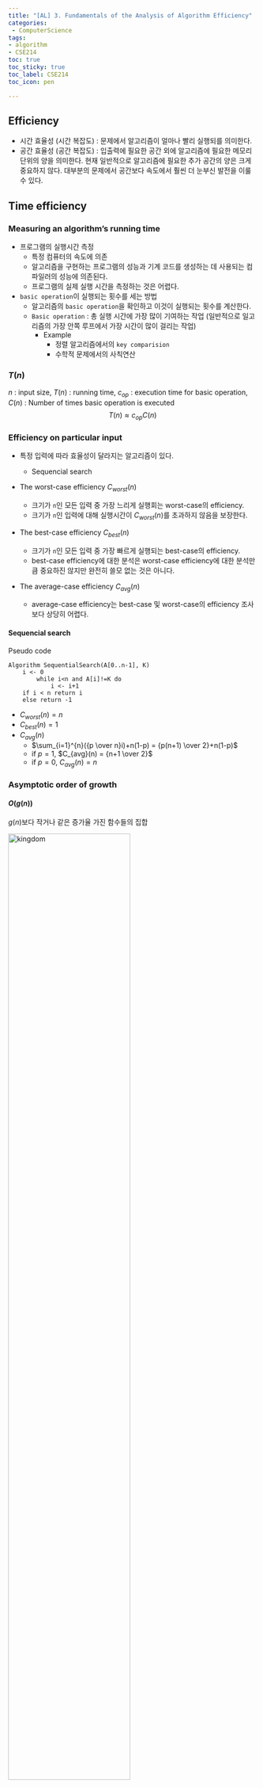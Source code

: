 ```yaml
---
title: "[AL] 3. Fundamentals of the Analysis of Algorithm Efficiency"
categories:
 - ComputerScience
tags: 
- algorithm
- CSE214
toc: true
toc_sticky: true
toc_label: CSE214
toc_icon: pen

---
```


## Efficiency
- 시간 효율성 (시간 복잡도) : 문제에서 알고리즘이 얼마나 빨리 실행되를 의미한다.
- 공간 효율성 (공간 복잡도) : 입출력에 필요한 공간 외에 알고리즘에 필요한 메모리 단위의 양을 의미한다.
현재 일반적으로 알고리즘에 필요한 추가 공간의 양은 크게 중요하지 않다. 대부분의 문제에서 공간보다 속도에서 훨씬 더 눈부신 발전을 이룰 수 있다.

## Time efficiency

### Measuring an algorithm’s running time
- 프로그램의 실행시간 측정
  - 특정 컴퓨터의 속도에 의존
  - 알고리즘을 구현하는 프로그램의 성능과 기계 코드를 생성하는 데 사용되는 컴파일러의 성능에 의존된다.
  - 프로그램의 실제 실행 시간을 측정하는 것은 어렵다.
- `basic operation`이 실행되는 횟수를 세는 방법
  - 알고리즘의 `basic operation`을 확인하고 이것이 실행되는 횟수를 계산한다.
  - `Basic operation` : 총 실행 시간에 가장 많이 기여하는 작업 (일반적으로 일고리즘의 가장 안쪽 루프에서 가장 시간이 많이 걸리는 작업)
    - Example
      - 정렬 알고리즘에서의 `key comparision`
      - 수학적 문제에서의 사칙연산

### $T(n)$

$n$ : input size, $T(n)$ : running time,  $c_{op}$ : execution time for basic operation, $C(n)$ : Number of times basic operation is executed
$$
T(n) \approx c_{op}C(n)
$$

### Efficiency on particular input
- 특정 입력에 따라 효율성이 달라지는 알고리즘이 있다. 
  - Sequencial search

- The worst-case efficiency $C_{worst}(n)$
  - 크기가 `n`인 모든 입력 중 가장 느리게 실행회는 worst-case의 efficiency.
  - 크기가 `n`인 입력에 대해 실행시간이 $C_{worst}(n)$를 초과하지 않음을 보장한다.
- The best-case efficiency $C_{best}(n)$
  - 크기가 `n`인 모든 입력 중 가장 빠르게 실행되는 best-case의 efficiency.
  - best-case efficiency에 대한 분석은 worst-case efficiency에 대한 분석만큼 중요하진 않지만 완전히 쓸모 없는 것은 아니다.
- The average-case efficiency $C_{avg}(n)$
  - average-case efficiency는 best-case 및 worst-case의 efficiency 조사보다 상당히 어렵다.


#### Sequencial search
Pseudo code
```
Algorithm SequentialSearch(A[0..n-1], K)
    i <- 0
        while i<n and A[i]!=K do
            i <- i+1
    if i < n return i
    else return -1

```

- $C_{worst}(n) = n$
- $C_{best}(n) = 1$
- $C_{avg}(n)$ 
  - $\sum_{i=1}^{n}({p \over n}i)+n(1-p) =  {p(n+1) \over 2}+n(1-p)$
  - if $p=1$, $C_{avg}(n) = {n+1 \over 2}$
  - if $p=0$, $C_{avg}(n) = n$


### Asymptotic order of growth
#### $O(g(n))$
$g(n)$보다 작거나 같은 증가율 가진 함수들의 집합
<p>
	<img src="/assets/img/%5BAL%5D3/bigO.png" alt="kingdom" width="70%" height="70%"/>
</p>


$$t(n) \in O(g(n))$$

$$^\exists c>0 \quad s.t. \quad t(n) \le cg(n) \ for \ all \ n \ge n_0$$


#### $\Omega(g(n))$
$g(n)$보다 크거나 같은 증가율 합수들의 집합

<p>
	<img src="/assets/img/%5BAL%5D3/bigOmega.png" alt="kingdom" width="70%" height="70%"/>
</p>
$$t(n) \in \Omega(g(n))$$

$$^\exists c >0 \quad s.t. \quad t(n) \ge cg(n) \quad for \ \  all \ \  n \ge n_0$$


#### $\Theta(g(n))$
<p>
	<img src="/assets/img/%5BAL%5D3/bigTheta.png" alt="kingdom" width="70%" height="70%"/>
</p>

$g(n)$과 같은 증가율을 가진 함수들의 집합

$$t(n) \in \Theta(g(n))$$

$$^\exists c_1, \ c_2>0 \quad s.t. \quad  c_1g(n) \le t(n) \le c_2g(n) \quad for \ \  all \ \  n \ge n_0$$

#### Using limits for comparing orders of grouth

$$\lim_{n\rightarrow \infty}=\begin{cases}0\quad implies\ that\ t(n)\ has \ a\ smaller\ order\ of\ growth\ than\ g(n)\\c \quad implies\ that\ t(n)\ has \ the\ same\ order\ of\ growth\ as\ g(n) \\\infty \quad implies\ that\ t(n)\ has \ a\ larger\ order\ of\ growth\ as\ g(n) \end{cases}$$

- 첫번째 두 경우는 $t(n) \in O(g(n))$을 의미한다
- 마지막 두 경우는  $t(n) \in \Omega(g(n))$을 의미한다
- 두번째 경우는  $t(n) \in \Theta(g(n))$을 의미한다

### Nonrecursive algorithms

#### Example 1: Maximum element
- Pseudo code
    ```
    ALGORITHM MaxElement(A[0...n-1])
        maxval <- A[0]
        for i <- 1 to n-1 do
            maxval <- A[i]
        return maxval
    ```
- Input size : the numver of elements in the array, n
- Basic operation : comparison
- 
$$C(n) = \sum^{n-1}_{i=1}1=n-1\in\Theta(n)$$

#### Example 2: Element uniqueness problem
- Pseudo code
    ```
    ALGORITHM UniqueElements(A[0...n-1])
        for i <- 0 to n-2 do
            for j <- i+1 to n-1 do
                if A[i] = A[j] return false
        return true
    ```
- Input size : the numver of elements in the array, n
- Basic operation : comparison
- The worst cases:
  - 배열에 같은 원소가 없는 경우
  - 마지막 두 원소가 같은 경우
$$C_{worst}(n) = \sum^{n-2}_{i=0}\sum_{j=i+1}^{n-1}1=\sum^{n-2}_{i=0}(n-i-1)={n(n-1)\over2}\approx{1\over2}n^2\in\Theta(n^2)$$




#### Example 3: Matrix multiplication
<p align="center">
	<img src="/assets/img/%5BAL%5D3/matrix.png" alt="kingdom" width="70%" height="70%"/>
</p>
- Pseudo code
    ```
    ALGORITHM MatrixMultiblication(A[0...n-1])
        for i <- 0 to n-1 do
            for j <- 0 to n-1 do
                C[i,j] <- 0.0
                for k <- 0 to n-1 do
                    C[i,j] <- C[i,j] + A[i,k]*B[k,j]
        return C
    ```
- Input size : the numver of elements in the array, n
- Basic operation : multiplication and addition

<center>$$M(n) = \sum^{n-1}_{i=0}\sum^{n-1}_{j=0}\sum^{n-1}_{k=0}= \sum^{n-1}_{i=0}\sum^{n-1}_{j=0}n=\sum^{n-1}_{i=0}n^2=n^3$$
$$T(n) \approx c_mM(n)+c_aM(n)=(c_m+c_a)n^3$$</center>

#### Example 4: Counting binary digits
- Pseudo code
    ```
    ALGORITHM Binary(n)
        count <- 1
        while n>1 do
            count <- count+1
            n <- ⌊n/2⌋
        return count
    ```
- Basic operation : comparison
- The total number of comparison : $\lfloor \log_2n\rfloor+1$

### Recursive algorithms

#### Example 1: Maximum element
- Pseudo code
    ```
    ALGORITHM F(n)
        if n=0 return 1
        else return F(n-1) * n
    ```
- Input size : n
- Basic operation : multiplication
$$M(n) = M(n-1) + 1 \quad  for \quad n>0,\quad M(0) =0$$
$$M(n) = M(n-1) + 1 =\ \cdots\ = M(n-n)+n=n$$

#### Example 2: Tower of Hanoi puzzle
![hanoi](/assets/img/%5BAL%5D3/hanoi.png){: width="70%" height="70%"}
- Input size : the number of disks, n
- Basic operation : moving one disk
  
$$M(n) = 2M(n-1) + 1 \quad  for \quad n>1, \quad M(1)=1$$
$$M(n) = 2M(n-1) + 1 = 2[2M(n-2) + 1]+1 =\ \cdots\ = 2^{n-1}M(n-(n-1))+2^{n-1}-1=2^n-1$$

#### Example 3: Counting binary digits (recursion)
- Pseudo code
    ```
    ALGORITHM BinRec(n)
        if n=1 return 1
        else return BinRec(⌊n/2⌋)+1
    ```
- The total number of additions : $A(n)$
- Recurrence : $A(n) = A(\lfloor {n\over2} \rfloor ) + 1$ for $n>1$
- Initial condition: $A(1)=0$
- Smoothness rule

$$n=2^k\quad\quad$$

$$A(2^k)=A(2^{k-1})+1\quad for\quad k>0,\quad A(2^0)=0$$

$$A(2^k) = A(2^{k-k})+k = A(1) + k = k$$

$$n=2^k,\quad k=\log_2n$$

$$A(n) = \log_2n\in\Theta(\log n)$$

#### Example 4: Computing the nth Fibonacci number
- Pseudo code
    ```
    ALGORITHM F(n)
        if n<=1 return n
        else return F(n-1) + F(n-2)
    ```
- Basic operation : addition
- The total number of additions : $A(n)$
  - $A(2^k)=A(n-1)+A(n-2)+1\quad for\quad n>1$

    $A(0)=0,\quad A(1)=0$

    $A(n) - A(n-1)-A(n-2)=1$

    $[A(n)+1]-[A(n-1)+1]-[A(n-2)+1]=0$

    $B(n) = A(n)+1$

    $B(n) - B(n-1)-B(n-2)=0,\quad B(0)=1,\quad B(1)=1$

    $B(n)={1\over \sqrt5}(\phi ^{n+1} - \hat\phi^{n+1} )$

    $A(n)={1\over \sqrt5}(\phi ^{n+1} - \hat\phi^{n+1} )-1 \in\Theta(\phi^n)$ 

- $\Theta(\log n)$ algorithm
  - 
  $$\left[\begin{matrix}F(n-1) & F(n) \\ F(n) & F(n+1)\end{matrix}\right] = \left[ \begin{matrix}0&1\\1&1\end{matrix}\right]^n$$
  for $n\ge1$


